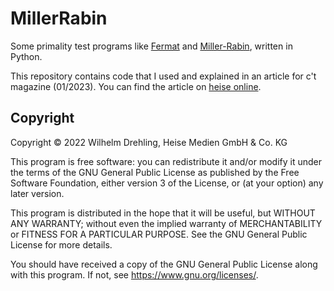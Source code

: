 # MillerRabin
Some primality test programs like [Fermat](https://en.wikipedia.org/wiki/Fermat_primality_test) and [Miller-Rabin](https://en.wikipedia.org/wiki/Miller%E2%80%93Rabin_primality_test), written in Python.

This repository contains code that I used and explained in an article for c't magazine (01/2023). You can find the article on [heise online](https://www.heise.de/hintergrund/Kryptografie-Riesige-Primzahlen-fuer-sichere-Verschluesselungen-finden-7370508.html).


## Copyright

Copyright ©️ 2022 Wilhelm Drehling, Heise Medien GmbH & Co. KG

This program is free software: you can redistribute it and/or modify it under the terms of the GNU General Public License as published by the Free Software Foundation, either version 3 of the License, or (at your option) any later version.

This program is distributed in the hope that it will be useful, but WITHOUT ANY WARRANTY; without even the implied warranty of MERCHANTABILITY or FITNESS FOR A PARTICULAR PURPOSE. See the GNU General Public License for more details.

You should have received a copy of the GNU General Public License along with this program. If not, see https://www.gnu.org/licenses/.
